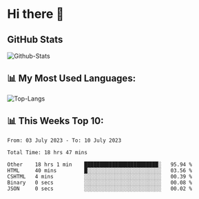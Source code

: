 # Hi there 👋

## GitHub Stats
![Github-Stats](https://github-readme-stats-sigma-five.vercel.app/api?username=ltorson&show_icons=true&theme=radical&count_private=true)

## 📊 My Most Used Languages:
![Top-Langs](https://github-readme-stats-sigma-five.vercel.app/api/top-langs/?username=LTorson&layout=compact&langs_count=10)

## 📊 This Weeks Top 10:
<!--START_SECTION:waka-->

```text
From: 03 July 2023 - To: 10 July 2023

Total Time: 18 hrs 47 mins

Other    18 hrs 1 min    ████████████████████████░   95.94 %
HTML     40 mins         █░░░░░░░░░░░░░░░░░░░░░░░░   03.56 %
CSHTML   4 mins          ░░░░░░░░░░░░░░░░░░░░░░░░░   00.39 %
Binary   0 secs          ░░░░░░░░░░░░░░░░░░░░░░░░░   00.08 %
JSON     0 secs          ░░░░░░░░░░░░░░░░░░░░░░░░░   00.02 %
```

<!--END_SECTION:waka-->
